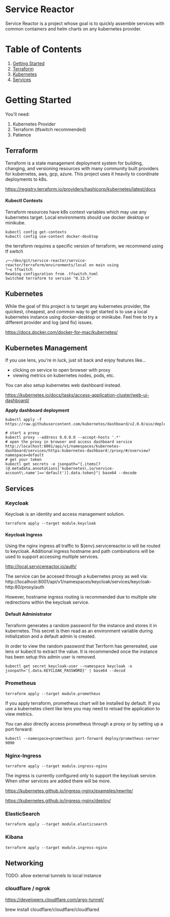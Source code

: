 # Service Reactor
Service Reactor is a project whose goal is to quickly assemble services with common containers and helm charts on any kubernetes provider.

# Table of Contents
1. [Getting Started](#getting-started)
2. [Terraform](#terraform)
3. [Kubernetes](#kubernetes)
4. [Services](#services)

# Getting Started

You'll need:

1. Kubernetes Provider
2. Terraform (tfswitch recommended)
3. Patience

## Terraform

Terraform is a state management deployment system for building, changing, and versioning resources with many community built providers for kubernetes, aws, gcp, azure. This project uses it heavily to coordinate deployments to k8s.

https://registry.terraform.io/providers/hashicorp/kubernetes/latest/docs

#### Kubectl Contexts

Terraform resources have k8s context variables which may use any kubernetes target.  Local environments should use docker desktop or minikube.

```
kubectl config get-contexts
kubectl config use-context docker-desktop
```

the terraform requires a specific version of terraform, we recommend using tf switch

```
╭─~/dev/git/service-reactor/service-reactor/terraform/environments/local on main using
╰─± tfswitch
Reading configuration from .tfswitch.toml
Switched terraform to version "0.13.5"
```

## Kubernetes

While the goal of this project is to target any kubernetes provider, the quickest, cheapest, and common way to get started is to use a local kubernetes instance using docker-desktop or minikube.  Feel free to try a different provider and log (and fix) issues.  

https://docs.docker.com/docker-for-mac/kubernetes/

## Kubernetes Management

If you use lens, you're in luck, just sit back and enjoy features like...
- clicking on service to open browser with proxy
- viewing metrics on kubernetes nodes, pods, etc.

You can also setup kubernetes web dashboard instead.

https://kubernetes.io/docs/tasks/access-application-cluster/web-ui-dashboard/

**Apply dashboard deployment**
```
kubectl apply -f https://raw.githubusercontent.com/kubernetes/dashboard/v2.0.0/aio/deploy/recommended.yaml
```
```
# start a proxy
kubectl proxy --address 0.0.0.0 --accept-hosts '.*'
# open the proxy in browser and access dashboard service
http://localhost:8001/api/v1/namespaces/kubernetes-dashboard/services/https:kubernetes-dashboard:/proxy/#/overview?namespace=default
# get your token
kubectl get secrets -o jsonpath="{.items[?(@.metadata.annotations['kubernetes\.io/service-account\.name']=='default')].data.token}"| base64 --decode
```

## Services

### Keycloak

Keycloak is an identity and access management solution. 

`terraform apply --target module.keycloak`

#### Keycloak Ingress

Using the nginx ingress all traffic to ${env}.servicereactor.io will be routed to keycloak.  Additional ingress hostname and path combinations will be used to support accessing multiple services.

http://local.servicereactor.io/auth/

The service can be accesed through a kubernetes proxy as well via: 
http://localhost:8001/api/v1/namespaces/keycloak/services/keycloak-http:80/proxy/auth

However, hostname ingress routing is recommended due to multiple site redirections within the keycloak service.


#### Default Administrator
Terraform generates a random password for the instance and stores it in kubernetes.  This secret is then read as an environment variable during initialization and a default admin is created.

In order to view the random password that Terrform has genereated, use lens or kubectl to extract the value.  It is recommended once the instance has been setup this admin user is removed.

```
kubectl get secret keycloak-user --namespace keycloak -o jsonpath='{.data.KEYCLOAK_PASSWORD}' | base64 --decod
```

### Prometheus

`terraform apply --target module.prometheus`

If you apply terraform, prometheus chart will be installed by default.  If you use a kubernetes client like lens you may need to reload the application to view metrics.

You can also directly access prometheus through a proxy or by setting up a port forward:
```
kubectl --namespace=prometheus port-forward deploy/prometheus-server 9090
```

### Nginx-Ingress

`terraform apply --target module.ingress-nginx`

The ingress is currently configured only to support the keycloak service.  When other services are added there will be more.

https://kubernetes.github.io/ingress-nginx/examples/rewrite/

https://kubernetes.github.io/ingress-nginx/deploy/

### ElasticSearch

`terraform apply --target module.elasticsearch`

### Kibana

`terraform apply --target module.ingress-nginx`

## Networking

TODO: allow external tunnels to local instance 

### cloudflare / ngrok

https://developers.cloudflare.com/argo-tunnel/

brew install cloudflare/cloudflare/cloudflared